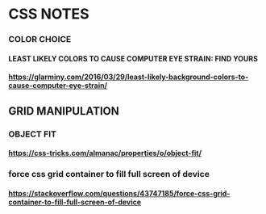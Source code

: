 # CSS NOTES

### COLOR CHOICE

#### LEAST LIKELY COLORS TO CAUSE COMPUTER EYE STRAIN: FIND YOURS
#### https://glarminy.com/2016/03/29/least-likely-background-colors-to-cause-computer-eye-strain/

## GRID MANIPULATION

### OBJECT FIT
#### https://css-tricks.com/almanac/properties/o/object-fit/
### force css grid container to fill full screen of device
#### https://stackoverflow.com/questions/43747185/force-css-grid-container-to-fill-full-screen-of-device




